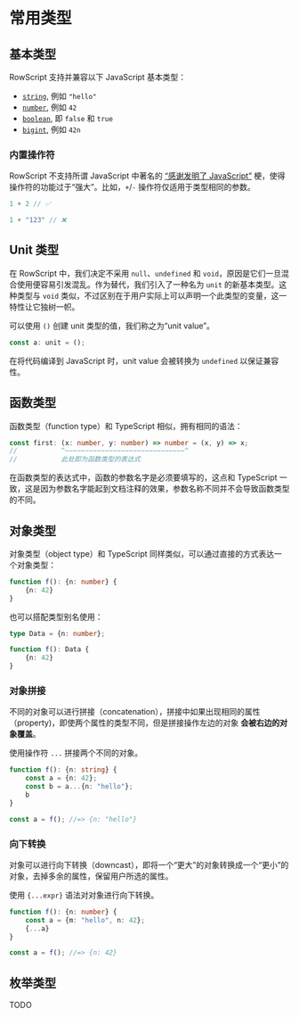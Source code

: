 # 常用类型

## 基本类型

RowScript 支持并兼容以下 JavaScript 基本类型：

* [`string`], 例如 `"hello"`
* [`number`], 例如 `42`
* [`boolean`], 即 `false` 和 `true`
* [`bigint`], 例如 `42n`

[`string`]: https://developer.mozilla.org/en-US/docs/Web/JavaScript/Reference/Global_Objects/String

[`number`]: https://developer.mozilla.org/en-US/docs/Web/JavaScript/Reference/Global_Objects/Number

[`boolean`]: https://developer.mozilla.org/en-US/docs/Web/JavaScript/Reference/Global_Objects/Boolean

[`bigint`]: https://developer.mozilla.org/en-US/docs/Web/JavaScript/Reference/Global_Objects/BigInt

### 内置操作符

RowScript 不支持所谓 JavaScript 中著名的 [“感谢发明了 JavaScript”] 梗，使得操作符的功能过于“强大”。比如，`+`/`-`
操作符仅适用于类型相同的参数。

```js
1 + 2 // ✅

1 + "123" // ❌
```

[“感谢发明了 JavaScript”]: https://www.reddit.com/r/ProgrammerHumor/comments/8srix1/thanks_brendan_for_giving_us_the_javascript

## Unit 类型

在 RowScript 中，我们决定不采用 `null`、`undefined` 和
`void`，原因是它们一旦混合使用便容易引发混乱。作为替代，我们引入了一种名为 `unit` 的新基本类型。这种类型与 `void`
类似，不过区别在于用户实际上可以声明一个此类型的变量，这一特性让它独树一帜。

可以使用 `()` 创建 unit 类型的值，我们称之为“unit value”。

```ts
const a: unit = ();
```

在将代码编译到 JavaScript 时，unit value 会被转换为 `undefined` 以保证兼容性。

## 函数类型

函数类型（function type）和 TypeScript 相似，拥有相同的语法：

```ts
const first: (x: number, y: number) => number = (x, y) => x;
//           ^~~~~~~~~~~~~~~~~~~~~~~~~~~~~~~^
//           此处即为函数类型的表达式
```

在函数类型的表达式中，函数的参数名字是必须要填写的，这点和 TypeScript 一致，这是因为参数名字能起到文档注释的效果，参数名称不同并不会导致函数类型的不同。

## 对象类型

对象类型（object type）和 TypeScript 同样类似，可以通过直接的方式表达一个对象类型：

<!-- @formatter:off -->

```ts
function f(): {n: number} {
    {n: 42}
}
```

<!-- @formatter:on -->

也可以搭配类型别名使用：

<!-- @formatter:off -->

```ts
type Data = {n: number};

function f(): Data {
    {n: 42}
}
```

<!-- @formatter:on -->

### 对象拼接

不同的对象可以进行拼接（concatenation），拼接中如果出现相同的属性（property)，即使两个属性的类型不同，但是拼接操作左边的对象
**会被右边的对象覆盖**。

使用操作符 `...` 拼接两个不同的对象。

<!-- @formatter:off -->

```ts
function f(): {n: string} {
    const a = {n: 42};
    const b = a...{n: "hello"};
    b
}

const a = f(); //=> {n: "hello"}
```

<!-- @formatter:on -->

### 向下转换

对象可以进行向下转换（downcast），即将一个“更大”的对象转换成一个“更小”的对象，去掉多余的属性，保留用户所选的属性。

使用 `{...expr}` 语法对对象进行向下转换。

<!-- @formatter:off -->

```ts
function f(): {n: number} {
    const a = {m: "hello", n: 42};
    {...a}
}

const a = f(); //=> {n: 42}
```

<!-- @formatter:on -->

## 枚举类型

TODO
